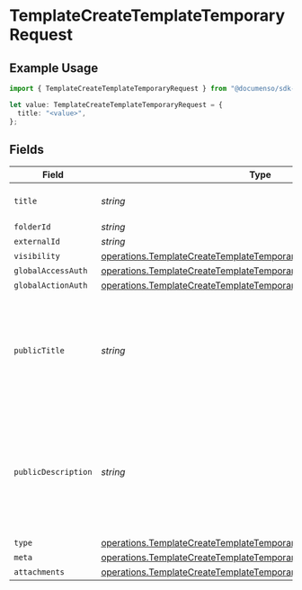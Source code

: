 # TemplateCreateTemplateTemporaryRequest

## Example Usage

```typescript
import { TemplateCreateTemplateTemporaryRequest } from "@documenso/sdk-typescript/models/operations";

let value: TemplateCreateTemplateTemporaryRequest = {
  title: "<value>",
};
```

## Fields

| Field                                                                                                                                                    | Type                                                                                                                                                     | Required                                                                                                                                                 | Description                                                                                                                                              |
| -------------------------------------------------------------------------------------------------------------------------------------------------------- | -------------------------------------------------------------------------------------------------------------------------------------------------------- | -------------------------------------------------------------------------------------------------------------------------------------------------------- | -------------------------------------------------------------------------------------------------------------------------------------------------------- |
| `title`                                                                                                                                                  | *string*                                                                                                                                                 | :heavy_check_mark:                                                                                                                                       | The title of the document.                                                                                                                               |
| `folderId`                                                                                                                                               | *string*                                                                                                                                                 | :heavy_minus_sign:                                                                                                                                       | N/A                                                                                                                                                      |
| `externalId`                                                                                                                                             | *string*                                                                                                                                                 | :heavy_minus_sign:                                                                                                                                       | N/A                                                                                                                                                      |
| `visibility`                                                                                                                                             | [operations.TemplateCreateTemplateTemporaryVisibilityRequest](../../models/operations/templatecreatetemplatetemporaryvisibilityrequest.md)               | :heavy_minus_sign:                                                                                                                                       | N/A                                                                                                                                                      |
| `globalAccessAuth`                                                                                                                                       | [operations.TemplateCreateTemplateTemporaryGlobalAccessAuthRequest](../../models/operations/templatecreatetemplatetemporaryglobalaccessauthrequest.md)[] | :heavy_minus_sign:                                                                                                                                       | N/A                                                                                                                                                      |
| `globalActionAuth`                                                                                                                                       | [operations.TemplateCreateTemplateTemporaryGlobalActionAuthRequest](../../models/operations/templatecreatetemplatetemporaryglobalactionauthrequest.md)[] | :heavy_minus_sign:                                                                                                                                       | N/A                                                                                                                                                      |
| `publicTitle`                                                                                                                                            | *string*                                                                                                                                                 | :heavy_minus_sign:                                                                                                                                       | The title of the template that will be displayed to the public. Only applicable for public templates.                                                    |
| `publicDescription`                                                                                                                                      | *string*                                                                                                                                                 | :heavy_minus_sign:                                                                                                                                       | The description of the template that will be displayed to the public. Only applicable for public templates.                                              |
| `type`                                                                                                                                                   | [operations.TemplateCreateTemplateTemporaryTypeRequest](../../models/operations/templatecreatetemplatetemporarytyperequest.md)                           | :heavy_minus_sign:                                                                                                                                       | N/A                                                                                                                                                      |
| `meta`                                                                                                                                                   | [operations.TemplateCreateTemplateTemporaryMeta](../../models/operations/templatecreatetemplatetemporarymeta.md)                                         | :heavy_minus_sign:                                                                                                                                       | N/A                                                                                                                                                      |
| `attachments`                                                                                                                                            | [operations.TemplateCreateTemplateTemporaryAttachment](../../models/operations/templatecreatetemplatetemporaryattachment.md)[]                           | :heavy_minus_sign:                                                                                                                                       | N/A                                                                                                                                                      |